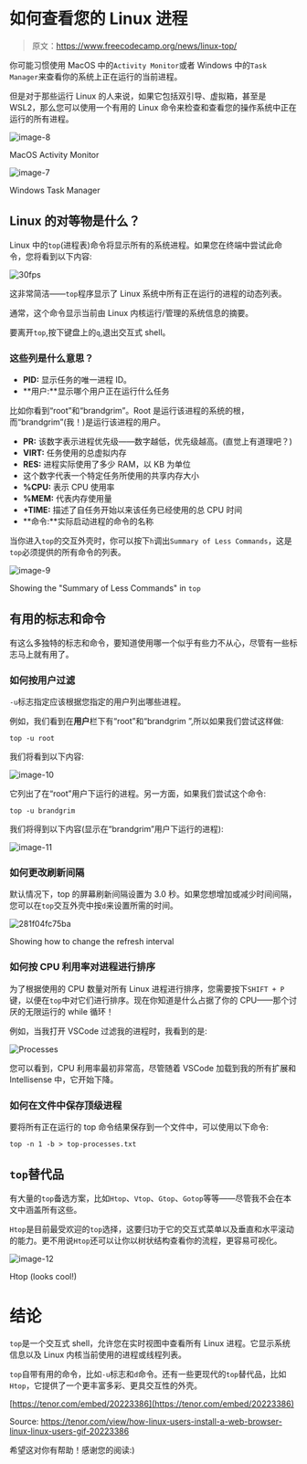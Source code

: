 # 如何查看您的 Linux 进程

> 原文：<https://www.freecodecamp.org/news/linux-top/>

你可能习惯使用 MacOS 中的`Activity Monitor`或者 Windows 中的`Task Manager`来查看你的系统上正在运行的当前进程。

但是对于那些运行 Linux 的人来说，如果它包括双引导、虚拟箱，甚至是 WSL2，那么您可以使用一个有用的 Linux 命令来检查和查看您的操作系统中正在运行的所有进程。

![image-8](img/f7b4ee3db5f29c83f0f9e169403c7c07.png)

MacOS Activity Monitor

![image-7](img/e3244dd0f26ebab92b9fa39fa5ee1dde.png)

Windows Task Manager

## Linux 的对等物是什么？

Linux 中的`top`(进程表)命令将显示所有的系统进程。如果您在终端中尝试此命令，您将看到以下内容:

![30fps](img/432b3b1a9b706251e04c4cc414be09c9.png)

这非常简洁——`top`程序显示了 Linux 系统中所有正在运行的进程的动态列表。

通常，这个命令显示当前由 Linux 内核运行/管理的系统信息的摘要。

要离开`top`,按下键盘上的`q`,退出交互式 shell。

### 这些列是什么意思？

*   **PID:** 显示任务的唯一进程 ID。
*   **用户:**显示哪个用户正在运行什么任务

比如你看到“root”和“brandgrim”。Root 是运行该进程的系统的根，而“brandgrim”(我！)是运行该进程的用户。

*   **PR:** 该数字表示进程优先级——数字越低，优先级越高。(直觉上有道理吧？)
*   **VIRT:** 任务使用的总虚拟内存
*   **RES:** 进程实际使用了多少 RAM，以 KB 为单位
*   这个数字代表一个特定任务所使用的共享内存大小
*   **%CPU:** 表示 CPU 使用率
*   **%MEM:** 代表内存使用量
*   **+TIME:** 描述了自任务开始以来该任务已经使用的总 CPU 时间
*   **命令:**实际启动进程的命令的名称

当你进入`top`的交互外壳时，你可以按下`h`调出`Summary of Less Commands`，这是`top`必须提供的所有命令的列表。

![image-9](img/5f9a7e4e56c8d7afc3b5eb0df4d010d0.png)

Showing the "Summary of Less Commands" in `top`

## 有用的标志和命令

有这么多独特的标志和命令，要知道使用哪一个似乎有些力不从心，尽管有一些标志马上就有用了。

### 如何按用户过滤

`-u`标志指定应该根据您指定的用户列出哪些进程。

例如，我们看到在**用户**栏下有“root”和“brandgrim ”,所以如果我们尝试这样做:

```
top -u root
```

我们将看到以下内容:

![image-10](img/58aee0d023e6c9bd4acf61616a217dae.png)

它列出了在“root”用户下运行的进程。另一方面，如果我们尝试这个命令:

```
top -u brandgrim 
```

我们将得到以下内容(显示在“brandgrim”用户下运行的进程):

![image-11](img/1f123fd346390225dd9f0b207478f723.png)

### 如何更改刷新间隔

默认情况下，top 的屏幕刷新间隔设置为 3.0 秒。如果您想增加或减少时间间隔，您可以在`top`交互外壳中按`d`来设置所需的时间。

![281f04fc75ba](img/8bb77f1bdefcc3326d18003f5cd0b5f9.png)

Showing how to change the refresh interval

### 如何按 CPU 利用率对进程进行排序

为了根据使用的 CPU 数量对所有 Linux 进程进行排序，您需要按下`SHIFT + P`键，以便在`top`中对它们进行排序。现在你知道是什么占据了你的 CPU——那个讨厌的无限运行的 while 循环！

例如，当我打开 VSCode 过滤我的进程时，我看到的是:

![Processes](img/77490195f30683683616e3548834945b.png)

您可以看到，CPU 利用率最初非常高，尽管随着 VSCode 加载到我的所有扩展和 Intellisense 中，它开始下降。

### 如何在文件中保存顶级进程

要将所有正在运行的 top 命令结果保存到一个文件中，可以使用以下命令:

```
top -n 1 -b > top-processes.txt
```

## `top`替代品

有大量的`top`备选方案，比如`Htop`、`Vtop`、`Gtop`、`Gotop`等等——尽管我不会在本文中涵盖所有这些。

`Htop`是目前最受欢迎的`top`选择，这要归功于它的交互式菜单以及垂直和水平滚动的能力。更不用说`Htop`还可以让你以树状结构查看你的流程，更容易可视化。

![image-12](img/86fbbc91f8707579fa3d9c1e2b838e5b.png)

Htop (looks cool!)

# 结论

`top`是一个交互式 shell，允许您在实时视图中查看所有 Linux 进程。它显示系统信息以及 Linux 内核当前使用的进程或线程列表。

`top`自带有用的命令，比如`-u`标志和`d`命令。还有一些更现代的`top`替代品，比如`Htop`，它提供了一个更丰富多彩、更具交互性的外壳。

[https://tenor.com/embed/20223386](https://tenor.com/embed/20223386)

Source: https://tenor.com/view/how-linux-users-install-a-web-browser-linux-linux-users-gif-20223386

希望这对你有帮助！感谢您的阅读:)